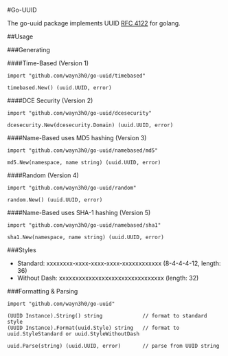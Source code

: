 #Go-UUID 

The go-uuid package implements UUID [RFC 4122](http://www.ietf.org/rfc/rfc4122.txt) for golang.

##Usage

###Generating 

####Time-Based (Version 1)

    import "github.com/wayn3h0/go-uuid/timebased"

    timebased.New() (uuid.UUID, error)

####DCE Security (Version 2)

    import "github.com/wayn3h0/go-uuid/dcesecurity"

    dcesecurity.New(dcesecurity.Domain) (uuid.UUID, error)

####Name-Based uses MD5 hashing (Version 3)

    import "github.com/wayn3h0/go-uuid/namebased/md5"

    md5.New(namespace, name string) (uuid.UUID, error)

####Random (Version 4)

    import "github.com/wayn3h0/go-uuid/random"

    random.New() (uuid.UUID, error)

####Name-Based uses SHA-1 hashing (Version 5)

    import "github.com/wayn3h0/go-uuid/namebased/sha1"

    sha1.New(namespace, name string) (uuid.UUID, error)

###Styles

* Standard: xxxxxxxx-xxxx-xxxx-xxxx-xxxxxxxxxxxx (8-4-4-4-12, length: 36)
* Without Dash: xxxxxxxxxxxxxxxxxxxxxxxxxxxxxxxx (length: 32)

###Formatting & Parsing

    import "github.com/wayn3h0/go-uuid"
    
    (UUID Instance).String() string             // format to standard style
    (UUID Instance).Format(uuid.Style) string   // format to uuid.StyleStandard or uuid.StyleWithoutDash

    uuid.Parse(string) (uuid.UUID, error)       // parse from UUID string
